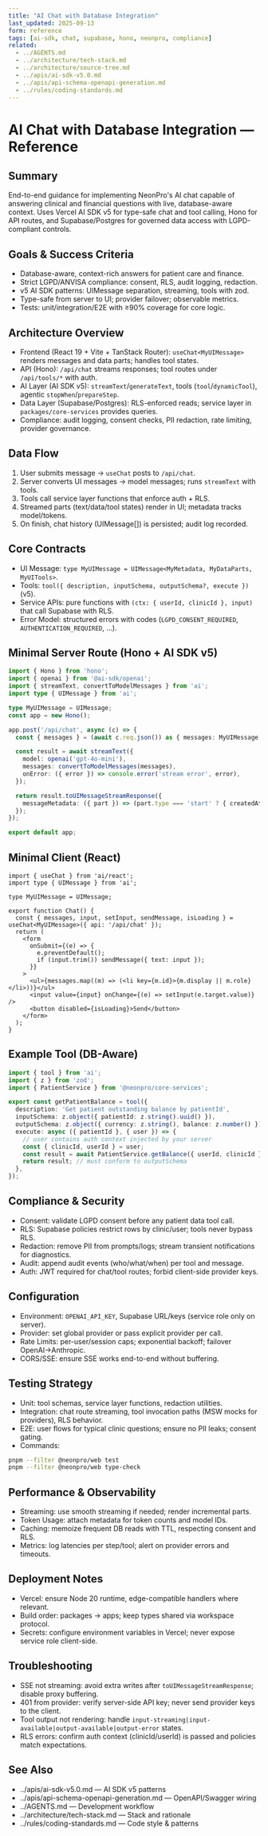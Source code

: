 ```yaml
---
title: "AI Chat with Database Integration"
last_updated: 2025-09-13
form: reference
tags: [ai-sdk, chat, supabase, hono, neonpro, compliance]
related:
  - ../AGENTS.md
  - ../architecture/tech-stack.md
  - ../architecture/source-tree.md
  - ../apis/ai-sdk-v5.0.md
  - ../apis/api-schema-openapi-generation.md
  - ../rules/coding-standards.md
---
```


# AI Chat with Database Integration — Reference

## Summary

End-to-end guidance for implementing NeonPro's AI chat capable of answering clinical and financial questions with live, database-aware context. Uses Vercel AI SDK v5 for type-safe chat and tool calling, Hono for API routes, and Supabase/Postgres for governed data access with LGPD-compliant controls.

## Goals & Success Criteria

- Database-aware, context-rich answers for patient care and finance.
- Strict LGPD/ANVISA compliance: consent, RLS, audit logging, redaction.
- v5 AI SDK patterns: UIMessage separation, streaming, tools with zod.
- Type-safe from server to UI; provider failover; observable metrics.
- Tests: unit/integration/E2E with ≥90% coverage for core logic.

## Architecture Overview

- Frontend (React 19 + Vite + TanStack Router): `useChat<MyUIMessage>` renders messages and data parts; handles tool states.
- API (Hono): `/api/chat` streams responses; tool routes under `/api/tools/*` with auth.
- AI Layer (AI SDK v5): `streamText`/`generateText`, tools (`tool`/`dynamicTool`), agentic `stopWhen`/`prepareStep`.
- Data Layer (Supabase/Postgres): RLS-enforced reads; service layer in `packages/core-services` provides queries.
- Compliance: audit logging, consent checks, PII redaction, rate limiting, provider governance.

## Data Flow

1) User submits message → `useChat` posts to `/api/chat`.
2) Server converts UI messages → model messages; runs `streamText` with tools.
3) Tools call service layer functions that enforce auth + RLS.
4) Streamed parts (text/data/tool states) render in UI; metadata tracks model/tokens.
5) On finish, chat history (UIMessage[]) is persisted; audit log recorded.

## Core Contracts

- UI Message: `type MyUIMessage = UIMessage<MyMetadata, MyDataParts, MyUITools>`.
- Tools: `tool({ description, inputSchema, outputSchema?, execute })` (v5).
- Service APIs: pure functions with `(ctx: { userId, clinicId }, input)` that call Supabase with RLS.
- Error Model: structured errors with codes (`LGPD_CONSENT_REQUIRED`, `AUTHENTICATION_REQUIRED`, …).

## Minimal Server Route (Hono + AI SDK v5)

```ts
import { Hono } from 'hono';
import { openai } from '@ai-sdk/openai';
import { streamText, convertToModelMessages } from 'ai';
import type { UIMessage } from 'ai';

type MyUIMessage = UIMessage;
const app = new Hono();

app.post('/api/chat', async (c) => {
  const { messages } = (await c.req.json()) as { messages: MyUIMessage[] };

  const result = await streamText({
    model: openai('gpt-4o-mini'),
    messages: convertToModelMessages(messages),
    onError: ({ error }) => console.error('stream error', error),
  });

  return result.toUIMessageStreamResponse({
    messageMetadata: ({ part }) => (part.type === 'start' ? { createdAt: Date.now() } : undefined),
  });
});

export default app;
```

## Minimal Client (React)

```tsx
import { useChat } from 'ai/react';
import type { UIMessage } from 'ai';

type MyUIMessage = UIMessage;

export function Chat() {
  const { messages, input, setInput, sendMessage, isLoading } = useChat<MyUIMessage>({ api: '/api/chat' });
  return (
    <form
      onSubmit={(e) => {
        e.preventDefault();
        if (input.trim()) sendMessage({ text: input });
      }}
    >
      <ul>{messages.map((m) => (<li key={m.id}>{m.display || m.role}</li>))}</ul>
      <input value={input} onChange={(e) => setInput(e.target.value)} />
      <button disabled={isLoading}>Send</button>
    </form>
  );
}
```

## Example Tool (DB-Aware)

```ts
import { tool } from 'ai';
import { z } from 'zod';
import { PatientService } from '@neonpro/core-services';

export const getPatientBalance = tool({
  description: 'Get patient outstanding balance by patientId',
  inputSchema: z.object({ patientId: z.string().uuid() }),
  outputSchema: z.object({ currency: z.string(), balance: z.number() }),
  execute: async ({ patientId }, { user }) => {
    // user contains auth context injected by your server
    const { clinicId, userId } = user;
    const result = await PatientService.getBalance({ userId, clinicId }, { patientId });
    return result; // must conform to outputSchema
  },
});
```

## Compliance & Security

- Consent: validate LGPD consent before any patient data tool call.
- RLS: Supabase policies restrict rows by clinic/user; tools never bypass RLS.
- Redaction: remove PII from prompts/logs; stream transient notifications for diagnostics.
- Audit: append audit events (who/what/when) per tool and message.
- Auth: JWT required for chat/tool routes; forbid client-side provider keys.

## Configuration

- Environment: `OPENAI_API_KEY`, Supabase URL/keys (service role only on server).
- Provider: set global provider or pass explicit provider per call.
- Rate Limits: per-user/session caps; exponential backoff; failover OpenAI→Anthropic.
- CORS/SSE: ensure SSE works end-to-end without buffering.

## Testing Strategy

- Unit: tool schemas, service layer functions, redaction utilities.
- Integration: chat route streaming, tool invocation paths (MSW mocks for providers), RLS behavior.
- E2E: user flows for typical clinic questions; ensure no PII leaks; consent gating.
- Commands:
```bash
pnpm --filter @neonpro/web test
pnpm --filter @neonpro/web type-check
```

## Performance & Observability

- Streaming: use smooth streaming if needed; render incremental parts.
- Token Usage: attach metadata for token counts and model IDs.
- Caching: memoize frequent DB reads with TTL, respecting consent and RLS.
- Metrics: log latencies per step/tool; alert on provider errors and timeouts.

## Deployment Notes

- Vercel: ensure Node 20 runtime, edge-compatible handlers where relevant.
- Build order: packages → apps; keep types shared via workspace protocol.
- Secrets: configure environment variables in Vercel; never expose service role client-side.

## Troubleshooting

- SSE not streaming: avoid extra writes after `toUIMessageStreamResponse`; disable proxy buffering.
- 401 from provider: verify server-side API key; never send provider keys to the client.
- Tool output not rendering: handle `input-streaming|input-available|output-available|output-error` states.
- RLS errors: confirm auth context (clinicId/userId) is passed and policies match expectations.

## See Also

- ../apis/ai-sdk-v5.0.md — AI SDK v5 patterns
- ../apis/api-schema-openapi-generation.md — OpenAPI/Swagger wiring
- ../AGENTS.md — Development workflow
- ../architecture/tech-stack.md — Stack and rationale
- ../rules/coding-standards.md — Code style & patterns
